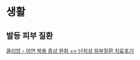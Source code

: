 # 생활

## 발등 피부 질환

[클리앙 - 아연 복용 증상 완화 => 난치성 피부질환 치료후기](https://www.clien.net/service/board/use/12590466)
